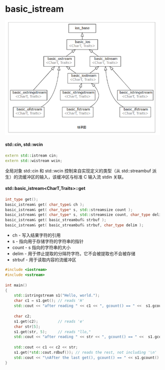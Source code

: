 


# basic_istream
![alt text](../Image/stream.png)

#### std::cin, std::wcin
```cpp
extern std::istream cin;
extern std::wistream wcin;
```
全局对象 std::cin 和 std::wcin 控制来自实现定义的类型（从 std::streambuf 派生）的流缓冲区的输入，该缓冲区与标准 C 输入流 stdin 关联。

#### std::basic_istream<CharT,Traits>::get
```cpp
int_type get();
basic_istream& get( char_type& ch );
basic_istream& get( char_type* s, std::streamsize count );
basic_istream& get( char_type* s, std::streamsize count, char_type delim );
basic_istream& get( basic_streambuf& strbuf );
basic_istream& get( basic_streambuf& strbuf, char_type delim );
```

- ch	 -	写入结果字符的引用
- s	     -	指向用于存储字符的字符串的指针
- count  -	s 指向的字符串的大小
- delim	 -	用于停止提取的分隔符字符。它不会被提取也不会被存储
- strbuf -	用于读取内容的流缓冲区

```cpp
#include <iostream>
#include <sstream>
 
int main()
{
    std::istringstream s1("Hello, world.");
    char c1 = s1.get(); // reads 'H'
    std::cout << "after reading " << c1 << ", gcount() == " <<  s1.gcount() << '\n';
 
    char c2;
    s1.get(c2);         // reads 'e'
    char str[5];
    s1.get(str, 5);     // reads "llo,"
    std::cout << "after reading " << str << ", gcount() == " <<  s1.gcount() << '\n';
 
    std::cout << c1 << c2 << str;
    s1.get(*std::cout.rdbuf()); // reads the rest, not including '\n'
    std::cout << "\nAfter the last get(), gcount() == " << s1.gcount() << '\n';
}
```